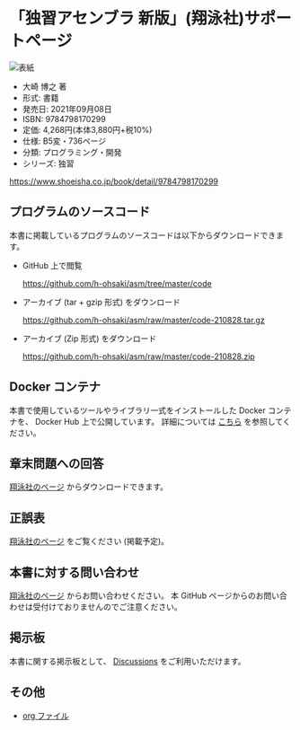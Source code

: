 # 「独習アセンブラ 新版」(翔泳社)サポートページ

![表紙](https://www.seshop.com/static/images/product/24623/L.png)

- 大崎 博之 著
- 形式: 書籍
- 発売日: 2021年09月08日
- ISBN: 9784798170299
- 定価: 4,268円(本体3,880円+税10%)
- 仕様: B5変・736ページ
- 分類: プログラミング・開発
- シリーズ: 独習

https://www.shoeisha.co.jp/book/detail/9784798170299

## プログラムのソースコード

本書に掲載しているプログラムのソースコードは以下からダウンロードできます。

- GitHub 上で閲覧

    https://github.com/h-ohsaki/asm/tree/master/code

- アーカイブ (tar + gzip 形式) をダウンロード

    https://github.com/h-ohsaki/asm/raw/master/code-210828.tar.gz

- アーカイブ (Zip 形式) をダウンロード

    https://github.com/h-ohsaki/asm/raw/master/code-210828.zip

## Docker コンテナ

本書で使用しているツールやライブラリ一式をインストールした Docker コンテナを、
Docker Hub 上で公開しています。
詳細については [こちら](https://github.com/h-ohsaki/modern-asm/blob/master/Docker.md) を参照してください。

## 章末問題への回答

[翔泳社のページ](https://www.shoeisha.co.jp/book/download/9784798170299) からダウンロードできます。

## 正誤表

[翔泳社のページ](https://www.shoeisha.co.jp/book/errata/) をご覧ください (掲載予定)。

## 本書に対する問い合わせ

[翔泳社のページ](https://www.shoeisha.co.jp/book/qa/) からお問い合わせください。
本 GitHub ページからのお問い合わせは受付けておりませんのでご注意ください。

## 掲示板

本書に関する掲示板として、
[Discussions](https://github.com/h-ohsaki/asm/discussions) をご利用いただけます。

## その他

- [org ファイル](https://github.com/h-ohsaki/modern-asm)

